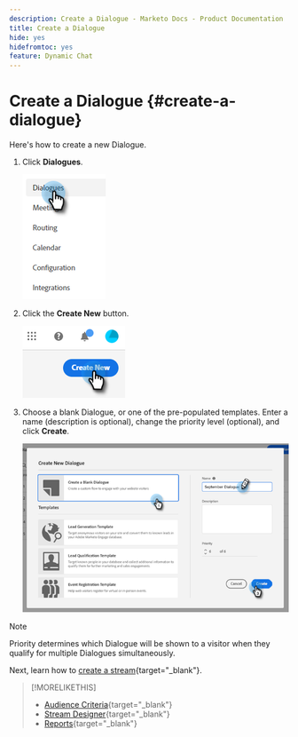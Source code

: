 ```yaml
---
description: Create a Dialogue - Marketo Docs - Product Documentation
title: Create a Dialogue
hide: yes
hidefromtoc: yes
feature: Dynamic Chat
---
```

# Create a Dialogue {#create-a-dialogue}

Here's how to create a new Dialogue.

1. Click **Dialogues**.

   ![](assets/create-a-dialogue-1.png)

1. Click the **Create New** button.

   ![](assets/create-a-dialogue-2.png)

1. Choose a blank Dialogue, or one of the pre-populated templates. Enter a name (description is optional), change the priority level (optional), and click **Create**.

   ![](assets/create-a-dialogue-3.png)

>[!NOTE]
>
>Priority determines which Dialogue will be shown to a visitor when they qualify for multiple Dialogues simultaneously.

Next, learn how to [create a stream](/help/marketo/product-docs/demand-generation/dynamic-chat/dialogues/stream-designer.md#create-a-stream){target="_blank"}.

>[!MORELIKETHIS]
>
>* [Audience Criteria](/help/marketo/product-docs/demand-generation/dynamic-chat/dialogues/audience-criteria.md){target="_blank"}
>* [Stream Designer](/help/marketo/product-docs/demand-generation/dynamic-chat/dialogues/stream-designer.md){target="_blank"}
>* [Reports](/help/marketo/product-docs/demand-generation/dynamic-chat/dialogues/reports.md){target="_blank"}
